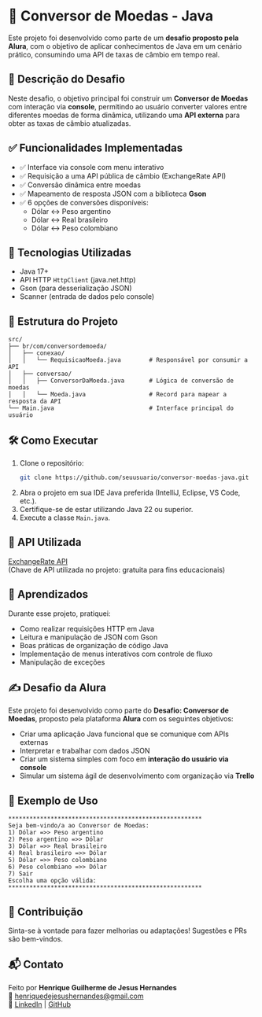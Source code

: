 # 💱 Conversor de Moedas - Java

Este projeto foi desenvolvido como parte de um **desafio proposto pela Alura**, com o objetivo de aplicar conhecimentos de Java em um cenário prático, consumindo uma API de taxas de câmbio em tempo real.

## 🧠 Descrição do Desafio

Neste desafio, o objetivo principal foi construir um **Conversor de Moedas** com interação via **console**, permitindo ao usuário converter valores entre diferentes moedas de forma dinâmica, utilizando uma **API externa** para obter as taxas de câmbio atualizadas.

## ✅ Funcionalidades Implementadas

- ✅ Interface via console com menu interativo
- ✅ Requisição a uma API pública de câmbio (ExchangeRate API)
- ✅ Conversão dinâmica entre moedas
- ✅ Mapeamento de resposta JSON com a biblioteca **Gson**
- ✅ 6 opções de conversões disponíveis:
  - Dólar ↔ Peso argentino
  - Dólar ↔ Real brasileiro
  - Dólar ↔ Peso colombiano

## 🚀 Tecnologias Utilizadas

- Java 17+
- API HTTP `HttpClient` (java.net.http)
- Gson (para desserialização JSON)
- Scanner (entrada de dados pelo console)

## 🔧 Estrutura do Projeto

```
src/
├── br/com/conversordemoeda/
│   ├── conexao/
│   │   └── RequisicaoMoeda.java        # Responsável por consumir a API
│   ├── conversao/
│   │   ├── ConversorDaMoeda.java       # Lógica de conversão de moedas
│   │   └── Moeda.java                  # Record para mapear a resposta da API
└── Main.java                           # Interface principal do usuário
```

## 🛠️ Como Executar

1. Clone o repositório:
   ```bash
   git clone https://github.com/seuusuario/conversor-moedas-java.git
   ```
2. Abra o projeto em sua IDE Java preferida (IntelliJ, Eclipse, VS Code, etc.).
3. Certifique-se de estar utilizando Java 22 ou superior.
4. Execute a classe `Main.java`.

## 🔗 API Utilizada

[ExchangeRate API](https://www.exchangerate-api.com/)  
(Chave de API utilizada no projeto: gratuita para fins educacionais)

## 📌 Aprendizados

Durante esse projeto, pratiquei:

- Como realizar requisições HTTP em Java
- Leitura e manipulação de JSON com Gson
- Boas práticas de organização de código Java
- Implementação de menus interativos com controle de fluxo
- Manipulação de exceções

## ✍️ Desafio da Alura

Este projeto foi desenvolvido como parte do **Desafio: Conversor de Moedas**, proposto pela plataforma **Alura** com os seguintes objetivos:

- Criar uma aplicação Java funcional que se comunique com APIs externas
- Interpretar e trabalhar com dados JSON
- Criar um sistema simples com foco em **interação do usuário via console**
- Simular um sistema ágil de desenvolvimento com organização via **Trello**

## 📸 Exemplo de Uso

```
*******************************************************
Seja bem-vindo/a ao Conversor de Moedas:
1) Dólar =>> Peso argentino
2) Peso argentino =>> Dólar
3) Dólar =>> Real brasileiro
4) Real brasileiro =>> Dólar
5) Dólar =>> Peso colombiano
6) Peso colombiano =>> Dólar
7) Sair
Escolha uma opção válida:
*******************************************************
```

## 🤝 Contribuição

Sinta-se à vontade para fazer melhorias ou adaptações! Sugestões e PRs são bem-vindos.

## 📬 Contato

Feito por **Henrique Guilherme de Jesus Hernandes**  
📧 henriquedejesushernandes@gmail.com  
🔗 [LinkedIn](https://www.linkedin.com/in/henrique-hernandes/) | [GitHub](https://github.com/HenriqueDeJesus)
